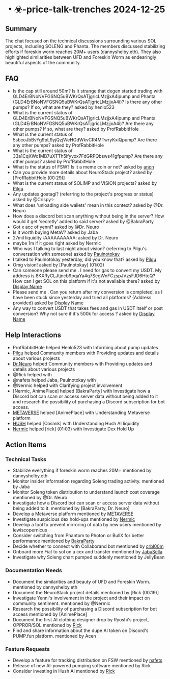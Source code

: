 # ・☣-price-talk-trenches 2024-12-25

## Summary
The chat focused on the technical discussions surrounding various SOL projects, including SOLENG and Phanta. The members discussed stabilizing efforts if foreskin worm reaches 20M+ users (dannyshelby.eth). They also highlighted similarities between UFD and Foreskin Worm as endearingly beautiful aspects of the community.

## FAQ
- Is the cap still around 50m? Is it strange that degen started trading with GLD4ErBNoNVFGSNQ5uBWKrQsATjgricLMzjjxA4ipump and Phanta (GLD4ErBNoNVFGSNQ5uBWKrQsATjgricLMzjjxA4i)? Is there any other pumps? If so, what are they? asked by henlo523
- What is the current status of GLD4ErBNoNVFGSNQ5uBWKrQsATjgricLMzjjxA4ipump and Phanta (GLD4ErBNoNVFGSNQ5uBWKrQsATjgricLMzjjxA4i)? Are there any other pumps? If so, what are they? asked by ProfRabbitHole
- What is the current status of 5sbcoJbBvYg9pL9yjQzjWeHGdWkvCR4MTwryKxiQpump? Are there any other pumps? asked by ProfRabbitHole
- What is the current status of 33a1CqXWo1MB7uXTTh5ifyvox7FdGRPQbsws41gfpump? Are there any other pumps? asked by ProfRabbitHole
- What is the status of FSW? Is it a meme coin or not? asked by [anon](00:26)
- Can you provide more details about NeuroStack project? asked by [ProfRabbitHole (00:29)]
- What is the current status of SOLIMP and VISION projects? asked by [Pilgu](00:28)
- Any updates goatagi? (referring to the project's progress or status) asked by @Crispy✨
- What does 'unloading side wallets' mean in this context? asked by @Dr. Neuro
- How does a discord bot scan anything without being in the server? How would it get 'secretly' added to said server? asked by @BakraParty
- Got x acc of yenni? asked by @Dr. Neuro
- Is it worth buying MetaV? asked by Jaba
- 27mil liquidity :AAAAAAAAAA: asked by Dr. Neuro
- maybe 1m if it goes right asked by Nermic
- Who was I talking to last night about vision? (referring to Pilgu's conversation with someone) asked by [Paulnotokay](01:02)
- I talked to Paulnotokay yesterday, did you know that? asked by [Pilgu](01:03)
- Omg vision! asked by [Paulnotokay] (01:02)
- Can someone please send me . I need for gas to convert my USDT. My address is 8KXRyCLJtjncb9pqaYa4q7SegWnFCzspJVzsFJD6HtcQ? How can I get SOL on this platform if it's not available there? asked by [Display Name](01:24)
- Please send me . Can you return after my conversion is completed, as I have been stuck since yesterday and tried all platforms? (Address provided) asked by [Display Name](01:25)
- Any way to convert USDT that takes fees and gas in USDT itself or post conversion? Why not sure if it's 500k for access ? asked by [Display Name](https://discordapp.com/users/@me#f0abcdef)

## Help Interactions
- ProfRabbitHole helped Henlo523 with Informing about pump updates
- [Pilgu](00:28) helped Community members with Providing updates and details about various projects
- [Dr.Neuro](00:28) helped Community members with Providing updates and details about various projects
- @Rick helped  with 
- @nafets helped Jaba, Paulnotokay with 
- @Nermic helped  with Clarifying project involvement
- [Nermic, AnimePlace] helped [BakraParty] with Investigate how a Discord bot can scan or access server data without being added to it and research the possibility of purchasing a Discord subscription for bot access.
- [METAVERSE](https://pump.fun/HCgvbV9Qcf9TVGPGKMGbVEj8WwwVD6HhTt5E2i3qkeN9) helped [AnimePlace] with Understanding Metaverse platform
- [HUSH](https://pump.fun/DCW9BDV9R3i34fQYgddtyGZA8RpfBHrPxhN9hXfupump) helped [Cosmik] with Understanding Hush AI liquidity
- [Nermic](01:05) helped [rick] (01:03) with Investigate Dex Hold Up

## Action Items

### Technical Tasks
- Stabilize everything if foreskin worm reaches 20M+ mentioned by dannyshelby.eth
- Monitor insider information regarding Soleng trading activity. mentioned by Jaba
- Monitor Soleng token distribution to understand launch cost coverage mentioned by @Dr. Neuro
- Investigate how a Discord bot can scan or access server data without being added to it. mentioned by [BakraParty, Dr. Neuro]
- Develop a Metaverse platform mentioned by [METAVERSE](https://pump.fun/HCgvbV9Qcf9TVGPGKMGbVEj8WwwVD6HhTt5E2i3qkeN9)
- Investigate suspicious dex hold-ups mentioned by [Nermic](01:01)
- Develop a tool to prevent mirroring of data by new users mentioned by lewiscopernicus
- Consider switching from Phantom to Photon or BullX for better performance mentioned by [BakraParty](01:15)
- Decide whether to connect with Collaborand bot mentioned by [crbl00m](https://discordapp.com/users/@me#d123456789)
- Onboard more Fiat to sol on a cex and transfer mentioned by [JabuSella](https://discordapp.com/users/@me#e987654321)
- Investigate why Soleng chart pumped suddenly mentioned by JellyBean

### Documentation Needs
- Document the similarities and beauty of UFD and Foreskin Worm. mentioned by dannyshelby.eth
- Document the NeuroStack project details mentioned by [Rick (00:19)]
- Investigate Yenni's involvement in the project and their impact on community sentiment. mentioned by @Nermic
- Research the possibility of purchasing a Discord subscription for bot access mentioned by [AnimePlace]
- Document the first AI clothing designer drop by Ryoshi's project, OPPROR/SOL mentioned by [Rick](01:01)
- Find and share information about the dupe AI token on Discord's PUMP.fun platform. mentioned by Acen

### Feature Requests
- Develop a feature for tracking distribution on FSW mentioned by [nafets](00:28)
- Release of new AI-powered pumping software mentioned by Rick
- Consider investing in Hush AI mentioned by [Rick](https://pump.fun/DCW9BDV9R3i34fQYgddtyGZA8RpfBHrPxhN9hXfupump)